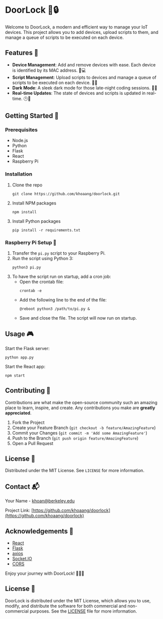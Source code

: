 # DoorLock 🚪🔒

Welcome to DoorLock, a modern and efficient way to manage your IoT devices. This project allows you to add devices, upload scripts to them, and manage a queue of scripts to be executed on each device.

## Features 🚀

- **Device Management**: Add and remove devices with ease. Each device is identified by its MAC address. 📱💻
- **Script Management**: Upload scripts to devices and manage a queue of scripts to be executed on each device. 📄🔄
- **Dark Mode**: A sleek dark mode for those late-night coding sessions. 🌙💡
- **Real-time Updates**: The state of devices and scripts is updated in real-time. 🕒🔄

## Getting Started 🏁

### Prerequisites

- Node.js
- Python
- Flask
- React
- Raspberry Pi

### Installation

1. Clone the repo
   ```
   git clone https://github.com/khoaang/doorlock.git
   ```
2. Install NPM packages
   ```
   npm install
   ```
3. Install Python packages
   ```
   pip install -r requirements.txt
   ```

### Raspberry Pi Setup 🍓

1. Transfer the `pi.py` script to your Raspberry Pi.
2. Run the script using Python 3:
   ```
   python3 pi.py
   ```
3. To have the script run on startup, add a cron job:
   - Open the crontab file:
     ```
     crontab -e
     ```
   - Add the following line to the end of the file:
     ```
     @reboot python3 /path/to/pi.py &
     ```
   - Save and close the file. The script will now run on startup.

## Usage 🎮

Start the Flask server:

```
python app.py
```

Start the React app:

```
npm start
```

## Contributing 🤝

Contributions are what make the open-source community such an amazing place to learn, inspire, and create. Any contributions you make are **greatly appreciated**.

1. Fork the Project
2. Create your Feature Branch (`git checkout -b feature/AmazingFeature`)
3. Commit your Changes (`git commit -m 'Add some AmazingFeature'`)
4. Push to the Branch (`git push origin feature/AmazingFeature`)
5. Open a Pull Request

## License 📄

Distributed under the MIT License. See `LICENSE` for more information.

## Contact 📬

Your Name - khoan@berkeley.edu

Project Link: [https://github.com/khoaang/doorlock](https://github.com/khoaang/doorlock)

## Acknowledgements 🎉

- [React](https://reactjs.org/)
- [Flask](https://flask.palletsprojects.com/)
- [axios](https://github.com/axios/axios)
- [Socket.IO](https://socket.io/)
- [CORS](https://developer.mozilla.org/en-US/docs/Web/HTTP/CORS)

Enjoy your journey with DoorLock! 🎈🎈🎈

## License 📄

DoorLock is distributed under the MIT License, which allows you to use, modify, and distribute the software for both commercial and non-commercial purposes. See the [LICENSE](LICENSE) file for more information.
